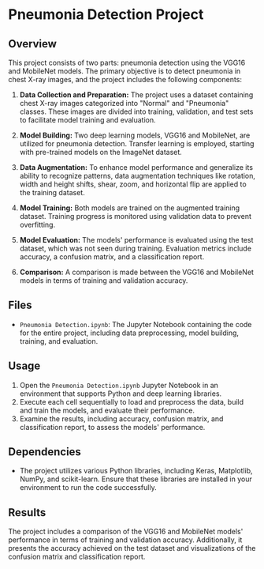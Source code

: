 # Pneumonia Detection Project

## Overview
This project consists of two parts: pneumonia detection using the VGG16 and MobileNet models. The primary objective is to detect pneumonia in chest X-ray images, and the project includes the following components:

1. **Data Collection and Preparation:** The project uses a dataset containing chest X-ray images categorized into "Normal" and "Pneumonia" classes. These images are divided into training, validation, and test sets to facilitate model training and evaluation.

2. **Model Building:** Two deep learning models, VGG16 and MobileNet, are utilized for pneumonia detection. Transfer learning is employed, starting with pre-trained models on the ImageNet dataset.

3. **Data Augmentation:** To enhance model performance and generalize its ability to recognize patterns, data augmentation techniques like rotation, width and height shifts, shear, zoom, and horizontal flip are applied to the training dataset.

4. **Model Training:** Both models are trained on the augmented training dataset. Training progress is monitored using validation data to prevent overfitting.

5. **Model Evaluation:** The models' performance is evaluated using the test dataset, which was not seen during training. Evaluation metrics include accuracy, a confusion matrix, and a classification report.

6. **Comparison:** A comparison is made between the VGG16 and MobileNet models in terms of training and validation accuracy.

## Files
- `Pneumonia Detection.ipynb`: The Jupyter Notebook containing the code for the entire project, including data preprocessing, model building, training, and evaluation.

## Usage
1. Open the `Pneumonia Detection.ipynb` Jupyter Notebook in an environment that supports Python and deep learning libraries.
2. Execute each cell sequentially to load and preprocess the data, build and train the models, and evaluate their performance.
3. Examine the results, including accuracy, confusion matrix, and classification report, to assess the models' performance.

## Dependencies
- The project utilizes various Python libraries, including Keras, Matplotlib, NumPy, and scikit-learn. Ensure that these libraries are installed in your environment to run the code successfully.

## Results
The project includes a comparison of the VGG16 and MobileNet models' performance in terms of training and validation accuracy. Additionally, it presents the accuracy achieved on the test dataset and visualizations of the confusion matrix and classification report.
